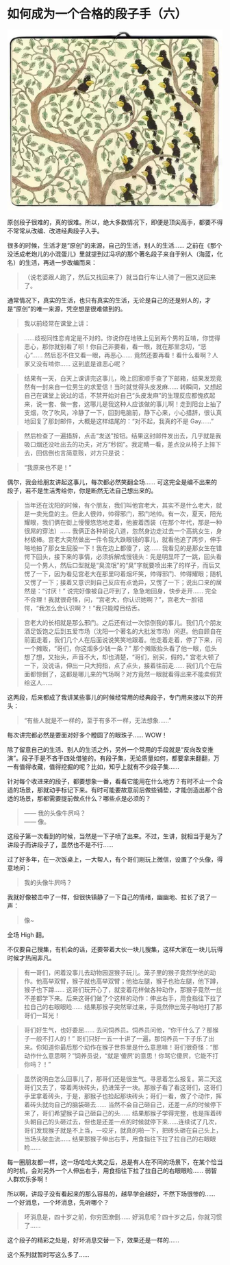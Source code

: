 # 如何成为一个合格的段子手（六）
![](/images/xiaolai/story/start.jpg)

原创段子很难的，真的很难。所以，绝大多数情况下，即便是顶尖高手，都要不得不常常从改编、改进经典段子入手。

很多的时候，生活才是“原创”的来源，自己的生活，别人的生活…… 之前在《那个没活成老炮儿的小混蛋儿》里就提到过冯巩的那个著名段子来自于别人（海蓝，化名）的生活，再进一步改编而来：

> （说老婆跟人跑了，然后又找回来了）就当自行车让人骑了一圈又送回来了。

通常情况下，真实的生活，也只有真实的生活，无论是自己的还是别人的，才是“原创”的唯一来源，凭空想是很难做到的。

> 我以前经常在课堂上讲：

> ……歧视同性恋肯定是不对的。你说你在地铁上见到两个男的互啃，你觉得恶心，那你就别看了呗！你自己非要看，看一眼，就在那里念叨，“恶心”…… 然后忍不住又看一眼，再恶心…… 竟然还要再看！看什么看啊？人家又没有啃你…… 这到底是谁恶心呢？

> 结果有一天，白天上课讲完这事儿，晚上回家顺手查了下邮箱，结果发现竟然有一封来自一位男生的求爱信！当时就觉得头皮发麻…… 转瞬间，又想起自己在课堂上说过的话，不禁开始对自己“头皮发麻”的生理反应都愧疚起来，说一套、做一套，这哪儿是我这种人应该做的事儿啊！走到阳台上抽了支烟，吹了吹风，冷静了一下，回到电脑前，静下心来，小心措辞，很认真地回复了那封邮件，大概是这样结尾的：“对不起，我真的不是 Gay……”

> 然后检查了一遍措辞，点击“发送”按钮。结果这封邮件发出去，几乎就是我吸口烟还没吐出去的功夫，对方“秒回”。我定睛一看，差点没从椅子上摔下去，回信倒也言简意赅，对方只是说：

> “我原来也不是！”

偶尔，我会给朋友讲起这事儿，每次都必然笑翻全场…… 可这完全是编不出来的段子，若不是生活秀给你，你是断然无法自己想出来的。

> 当年还在沈阳的时候，有个朋友，我们叫他宫老大，其实不是什么老大，就是一卖光盘的主。但此人很帅，帅得邪门，邪门地帅。有一次，夏天，阳光耀眼，我们俩在街上慢慢悠悠地走着，他披着西装（在那个年代，那是一种很屌的穿法）…… 我俩正各种胡说八道，忽然身边走过去一个高挑女生，身材极棒。宫老大突然做出一件令我大跌眼镜的事儿，就看他追了两步，伸手啪地拍了那女生屁股一下！我在边上都傻了，这…… 我看见的是那女生在错愕下回头，接下来的事情，必须拆解成慢镜头：先是明显吓了一跳，回头看见一个男人，然后口型就是“臭流氓”的“臭”字就要喷出来了的样子，而后又愣了一下，因为看见宫老大在那里叼着烟坏笑，帅得邪门、帅得耀眼；随机又愣了一下；接着又意识到自己反应有点诡异，又愣了一下；说出口来的居然是：“讨厌！” 说完好像被自己吓到了，急急地回身，快步走开…… 完全不合理！我就很奇怪，问，“宫老大，你认识她啊？”，宫老大一脸错愕，“我怎么会认识啊？！”我只能瞠目结舌。

> 宫老大的长相就是那么邪门。之后还有过一次惊倒我的事儿。我们几个朋友酒足饭饱之后到五爱市场（沈阳一个著名的大批发市场）闲逛。他自顾自在前面走着，我们几个人在后面说说笑笑地跟着。他走着走着，停了下来，问一个摊贩，“哥们，你这烟多少钱一条？” 那个摊贩抬头看了他一眼，低头想了想，又抬头，声音不大，却也清楚，“哥们，别买，假的。” 宫老大顿了一下，没说话，伸出一只大拇指，点了点头，接着往前走…… 我们几个在后面都惊倒了，这都是哪儿来的气场啊？对方竟然一眼就看得出来不能卖假货给这人……

这两段，后来都成了我讲某些事儿的时候经常用的经典段子，专门用来接以下的开头：

> “有些人就是不一样的，至于有多不一样，无法想象……”

每次讲完都必然是要面对好多个瞪圆了的眼珠子…… WOW！

除了留意自己的生活、别人的生活之外，另外一个常用的手段就是“反向改变推演”。段子手是不吝于四处借鉴的。有段子集，无论质量如何，都要拿来翻翻，万一有值得收藏，值得挖掘的呢？比如，知乎上就有不少段子集……

针对每个收进来的段子，都要想象一番，看看它能用在什么地方？有时不止一个合适的场景，那就动手标记下来。有时可能要故意前后做些铺垫，才能创造出那个合适的场景，那都需要提前做点什么？哪些点是必须的？

> —— 我的头像牛屄吗？  
> —— 像。

这段子第一次看到的时候，当然是一下子喷了出来。不过，生讲，就相当于是为了讲段子而讲段子了，虽然也不是不行……

过了好多年，在一次饭桌上，一大帮人，有个哥们刚玩上微信，设置了个头像，得意地问：

> 我的头像牛屄吗？

我就好像被击中了一样，但很快镇静了一下自己的情绪，幽幽地、拉长了说了一声：

> 像~

全场 High 翻。

不仅要自己搜集，有机会的话，还要带着大伙一块儿搜集，这样大家在一块儿玩得时候才热闹非凡。

> 有一哥们，闲着没事儿去动物园逗猴子玩儿。笼子里的猴子竟然学他的动作。他高举双臂，猴子就也高举双臂；他抬左腿，猴子也抬左腿，他下蹲，猴子也下蹲…… 这哥们玩开心了，就变着花样做各种动作，那猴子竟然一丝不差都学下来。后来这哥们做了个这样的动作：伸出右手，用食指往下拉了拉自己的右眼眼睑…… 结果那猴子突然窜过来，手竟然伸出笼子啪地打了那哥们一耳光！

> 哥们好生气，也好委屈…… 去问饲养员。饲养员问他，“你干什么了？那猴子一般不打人的！” 哥们只好一五一十讲了一遍，那饲养员一下子乐了出来。你知道你最后那个动作在猴子世界里是什么意思嘛！哥们很奇怪：“那动作什么意思啊？”饲养员说，“就是‘傻屄’的意思！你骂它傻屄，它能不打你吗？！”

> 虽然说明白怎么回事儿了，那哥们还是很生气。寻思着怎么报复。第二天这哥们又去了，带着两块砖头，扔进笼子一块。那猴子看了看这哥们，这哥们手里拿着砖头，于是，那猴子也捡起那块砖头；哥们一看，做了个动作，挥着砖头就向自己的脑袋砸去…… 当然不会自己砸自己，还差一点的时候停下来了，哥们希望猴子自己砸自己的头…… 结果那猴子学得完整，也是挥着砖头朝自己的头砸过去，但也是还差一点的时候就停下来……连续试了几次，哥们发现猴子就是不上当，一咬牙，就真的啪一下，把砖头砸在自己头上，当场头破血流…… 结果那猴子伸出右手，用食指往下拉了拉自己的右眼眼睑……

每一圈朋友都一样，这一场哈哈大笑之后，总是有人在不同的场景下，在某个恰当的时机，会对另外一个人伸出右手，用食指往下拉了拉自己的右眼眼睑…… 弱智人群欢乐多啊！

所以啊，讲段子没有看起来的那么容易的，越早学会越好，不然下场很惨的…… 一个好消息，一个坏消息，先听哪个？

> 坏消息是，四十岁之前，你穷困潦倒……
> 好消息呢？四十岁之后，你就习惯了……

这个段子的精彩之处是，好坏消息交替一下，效果还是一样的……

这个系列就暂时写这么多了……
